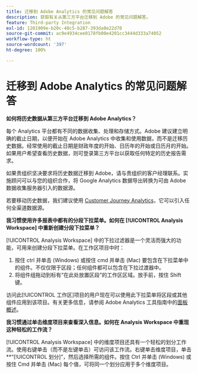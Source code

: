 ```yaml
---
title: 迁移到 Adobe Analytics 的常见问题解答
description: 获取有关从第三方平台迁移到 Adobe 的常见问题解答。
feature: Third-party Integration
exl-id: 1201909e-b20c-48c5-b287-393da8e22d78
source-git-commit: ac9e4934cee0178fb00e4201cc3444d333a74052
workflow-type: ht
source-wordcount: '397'
ht-degree: 100%

---
```


# 迁移到 Adobe Analytics 的常见问题解答

**如何将历史数据从第三方平台迁移到 Adobe Analytics？**

每个 Analytics 平台都有不同的数据收集、处理和存储方式。Adobe 建议建立明确的截止日期，以便开始在 Adobe Analytics 中收集和使用数据，而不是迁移历史数据。经常使用的截止日期是财政年度的开始、日历年的开始或日历月的开始。如果用户希望查看历史数据，则可登录第三方平台以获取任何特定的历史报告需求。

如果贵组织坚决要求将历史数据迁移到 Adobe，请与贵组织的客户经理联系。实施顾问可以与您的组织合作，将 Google Analytics 数据导出转换为可由 Adobe 数据收集服务器引入的数据源。

若要移动历史数据，我们建议使用 [Customer Journey Analytics](https://experienceleague.adobe.com/docs/analytics-platform/using/cja-overview/cja-overview.html?lang=zh-Hans)，它可以引入任何全渠道数据源。

**我习惯使用许多报表中都有的分段下拉菜单。如何在 [!UICONTROL Analysis Workspace] 中重新创建分段下拉菜单？**

[!UICONTROL Analysis Workspace] 中的下拉过滤器是一个灵活而强大的功能，可用来创建分段下拉菜单。在工作区项目中时：

1. 按住 ctrl 并单击 (Windows) 或按住 cmd 并单击 (Mac) 要包含在下拉菜单中的组件。不仅仅限于区段；任何组件都可以包含在下拉过渡器中。
2. 将组件组拖动到标有“在此处放置区段”的工作区区域。放手前，按住 Shift 键。

访问此[!UICONTROL 工作区]项目的用户现在可以使用此下拉菜单将区段或其他组件应用到该项目。有关更多信息，请参阅 Adobe Analytics 工具指南中的[面板概述](/help/analyze/analysis-workspace/c-panels/panels.md)。

**我习惯通过单击维度项目来查看深入信息。如何在 Analysis Workspace 中重现这种轻松的工作流？**

[!UICONTROL Analysis Workspace] 中的维度项目还具有一个轻松的划分工作流。使用右键单击（而不是左键单击）可访问该工作流。右键单击维度项目，单击 **“[!UICONTROL 划分]”，然后选择所需的组件。按住 Ctrl 并单击 (Windows) 或按住 Cmd 并单击 (Mac) 每个值，可将同一个划分应用于多个维度项目。
